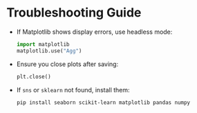 # Troubleshooting Guide

- If Matplotlib shows display errors, use headless mode:
  ```python
  import matplotlib
  matplotlib.use("Agg")
  ```

- Ensure you close plots after saving:
  ```python
  plt.close()
  ```

- If `sns` or `sklearn` not found, install them:
  ```bash
  pip install seaborn scikit-learn matplotlib pandas numpy
  ```
